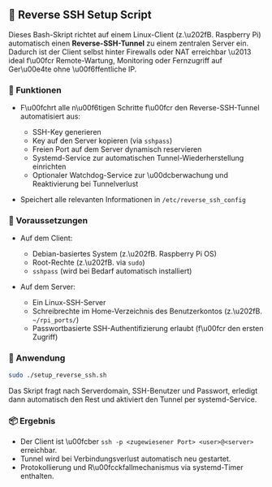 ## 🔁 Reverse SSH Setup Script

Dieses Bash-Skript richtet auf einem Linux-Client (z.\u202fB. Raspberry Pi) automatisch einen **Reverse-SSH-Tunnel** zu einem zentralen Server ein. Dadurch ist der Client selbst hinter Firewalls oder NAT erreichbar \u2013 ideal f\u00fcr Remote-Wartung, Monitoring oder Fernzugriff auf Ger\u00e4te ohne \u00f6ffentliche IP.

### 🔧 Funktionen

* F\u00fchrt alle n\u00f6tigen Schritte f\u00fcr den Reverse-SSH-Tunnel automatisiert aus:

  * SSH-Key generieren
  * Key auf den Server kopieren (via `sshpass`)
  * Freien Port auf dem Server dynamisch reservieren
  * Systemd-Service zur automatischen Tunnel-Wiederherstellung einrichten
  * Optionaler Watchdog-Service zur \u00dcberwachung und Reaktivierung bei Tunnelverlust
* Speichert alle relevanten Informationen in `/etc/reverse_ssh_config`

### 💠 Voraussetzungen

* Auf dem Client:

  * Debian-basiertes System (z.\u202fB. Raspberry Pi OS)
  * Root-Rechte (z.\u202fB. via `sudo`)
  * `sshpass` (wird bei Bedarf automatisch installiert)
* Auf dem Server:

  * Ein Linux-SSH-Server
  * Schreibrechte im Home-Verzeichnis des Benutzerkontos (z.\u202fB. `~/rpi_ports/`)
  * Passwortbasierte SSH-Authentifizierung erlaubt (f\u00fcr den ersten Zugriff)

### 🚀 Anwendung

```bash
sudo ./setup_reverse_ssh.sh
```

Das Skript fragt nach Serverdomain, SSH-Benutzer und Passwort, erledigt dann automatisch den Rest und aktiviert den Tunnel per systemd-Service.

### 📦 Ergebnis

* Der Client ist \u00fcber `ssh -p <zugewiesener Port> <user>@<server>` erreichbar.
* Tunnel wird bei Verbindungsverlust automatisch neu gestartet.
* Protokollierung und R\u00fcckfallmechanismus via systemd-Timer enthalten.
